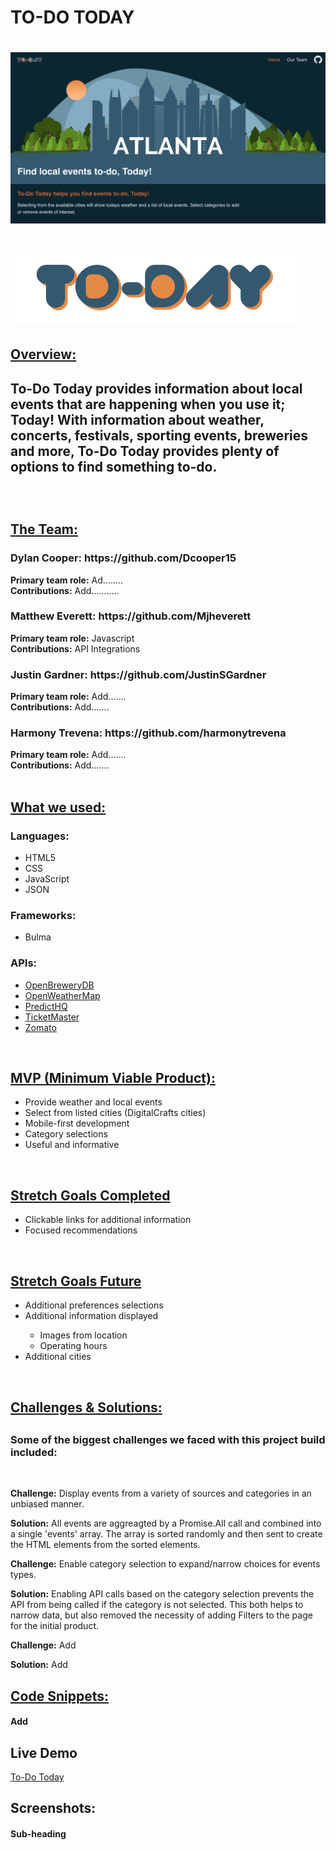 <h1>TO-DO TODAY<h1>

<img src="images/Main-page.png">
<br>
<br>
<img src="images/To-Do_Today_Logo.png">

<h2><u>Overview:</u><h2>
<p>To-Do Today provides information about local events that are happening when you use it; Today! With information about weather, concerts, festivals, sporting events, breweries and more, To-Do Today provides plenty of options to find something to-do.</p>

<br>

<h2><u>The Team:</u></h2>

<h3>Dylan Cooper: https://github.com/Dcooper15</h3>
<b>Primary team role:</b> Ad........
<br>
<b>Contributions:</b> Add...........

<h3>Matthew Everett: https://github.com/Mjheverett</h3>
<b>Primary team role:</b> Javascript
<br>
<b>Contributions:</b> API Integrations

<h3>Justin Gardner: https://github.com/JustinSGardner</h3>
<b>Primary team role:</b> Add.......
<br>
<b>Contributions:</b> Add.......

<h3>Harmony Trevena: https://github.com/harmonytrevena</h3>
<b>Primary team role:</b> Add.......
<br>
<b>Contributions:</b> Add.......

<br>
<br>
<h2><u>What we used:</u></h2>
<h3>Languages:</h3>
<ul>
    <li>HTML5</li>
    <li>CSS</li>
    <li>JavaScript</li>
    <li>JSON</li>
</ul>

<h3>Frameworks:</h3>
<ul>
    <li>Bulma</li>
</ul>

<h3>APIs:</h3>
<ul>
    <li><a href="https://www.openbrewerydb.org/">OpenBreweryDB</a></li>
    <li><a href="https://openweathermap.org/">OpenWeatherMap</a></li>
    <li><a href="https://www.predicthq.com/">PredictHQ</a></li>
    <li><a href="https://developer.ticketmaster.com/">TicketMaster</a></li>
    <li><a href="https://developers.zomato.com/">Zomato</a></li>
</ul>

<br>

<h2><u>MVP (Minimum Viable Product):</u></h2>
<ul>
    <li>Provide weather and local events</li>
    <li>Select from listed cities (DigitalCrafts cities)</li>
    <li>Mobile-first development</li>
    <li>Category selections</li>
    <li>Useful and informative</li>
</ul>
<br>
<h2><u>Stretch Goals Completed</u></h2>
<ul>
    <li>Clickable links for additional information</li>
    <li>Focused recommendations</li>
</ul>
<br>
<h2><u>Stretch Goals Future</u></h2>
<ul>
    <li>Additional preferences selections</li>
    <li>Additional information displayed</li>
    <ul>
        <li>Images from location</li>
        <li>Operating hours</li>
    </ul>
    <li>Additional cities</li>
</ul>
<br>
<h2><u>Challenges & Solutions:</u><h2>
<h3>Some of the biggest challenges we faced with this project build included:</h2>
<br>
<p><b>Challenge:</b> Display events from a variety of sources and categories in an unbiased manner.</p>
<p><b>Solution:</b> All events are aggreagted by a Promise.All call and combined into a single 'events' array. The array is sorted randomly and then sent to create the HTML elements from the sorted elements.</p>
<p><b>Challenge:</b> Enable category selection to expand/narrow choices for events types.</p>
<p><b>Solution:</b> Enabling API calls based on the category selection prevents the API from being called if the category is not selected. This both helps to narrow data, but also removed the necessity of adding Filters to the page for the initial product.</p>
<p><b>Challenge:</b> Add </p>
<p><b>Solution:</b> Add </p>

<h2><u>Code Snippets:</u></h2>

<h4>Add</h4>


<h2>Live Demo</h2>
<a href="https://to-do-today.netlify.app/">To-Do Today</a>
</br>

<h2>Screenshots:</h2>

<h4>Sub-heading</h4>
